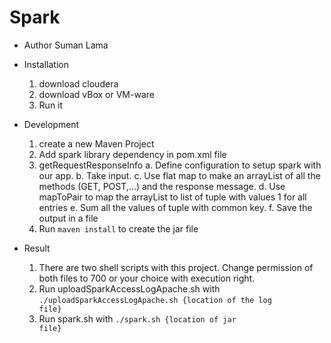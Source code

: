 # Spark
  - Author Suman Lama

  - Installation
    1. download cloudera
    2. download vBox or VM-ware
    3. Run it
    
  - Development
    1. create a new Maven Project
    2. Add spark library dependency in pom.xml file
    3. getRequestResponseInfo
        a. Define configuration to setup spark with our app.
        b. Take input.
        c. Use flat map to make an arrayList of all the methods (GET, POST,...) and the response message.
        d. Use mapToPair to map the arrayList to list of tuple with values 1 for all entries
        e. Sum all the values of tuple with common key.
        f. Save the output in a file
    4. Run <code>maven install</code> to create the jar file
        

  - Result
    1. There are two shell scripts with this project. Change permission of both files to 700 or your choice with execution right.
    2. Run uploadSparkAccessLogApache.sh with <code>./uploadSparkAccessLogApache.sh {location of the log file}</code>
    3. Run spark.sh with <code>./spark.sh {location of jar file}</code>
